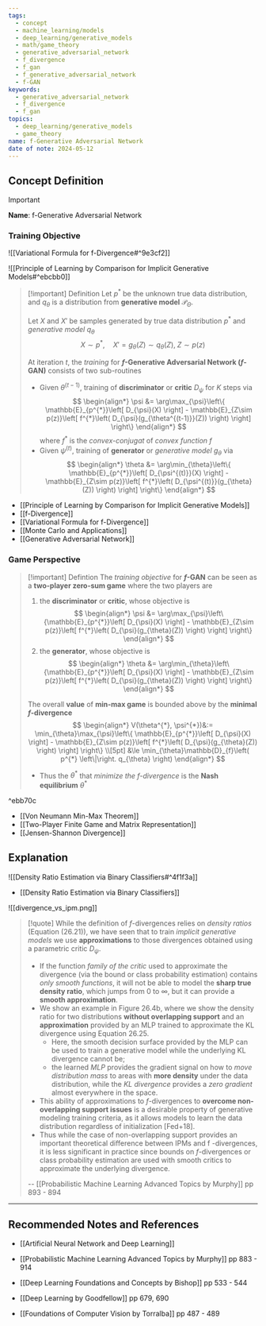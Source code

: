 ```yaml
---
tags:
  - concept
  - machine_learning/models
  - deep_learning/generative_models
  - math/game_theory
  - generative_adversarial_network
  - f_divergence
  - f_gan
  - f_generative_adversarial_network
  - f-GAN
keywords:
  - generative_adversarial_network
  - f_divergence
  - f_gan
topics:
  - deep_learning/generative_models
  - game_theory
name: f-Generative Adversarial Network
date of note: 2024-05-12
---
```


## Concept Definition

>[!important]
>**Name**: f-Generative Adversarial Network

### Training Objective

![[Variational Formula for f-Divergence#^9e3cf2]]

![[Principle of Learning by Comparison for Implicit Generative Models#^ebcbb0]]

>[!important] Definition
>Let $p^{*}$ be the unknown true data distribution, and $q_{\theta}$ is a distribution from **generative model** $\mathcal{P}_{\Theta}.$
>
>Let $X$ and $X'$ be samples generated by true data distribution $p^{*}$ and *generative model* $q_{\theta}$
>$$
>X\sim p^{*}, \quad X' = g_{\theta}(Z) \sim q_{\theta}(Z),\; Z\sim p(z)
>$$
>
>At iteration $t$, the *training* for **$f$-Generative Adversarial Network ($f$-GAN)** consists of two sub-routines
>- Given $\theta^{(t-1)}$,  training of **discriminator** or **critic** $D_{\psi}$ for $K$ steps via 
>$$
>\begin{align*}
>\psi &= \arg\max_{\psi}\left\{ \mathbb{E}_{p^{*}}\left[ D_{\psi}(X)   \right] -  \mathbb{E}_{Z\sim p(z)}\left[ f^{*}\left( D_{\psi}(g_{\theta^{(t-1)}}(Z)) \right) \right]  \right\} 
> \end{align*}
>$$ 
>where $f^{*}$ is the *convex-conjugat* of *convex function* $f$
>- Given $\psi^{(t)}$,  training of **generator** or *generative model* $g_{\theta}$ via 
>$$
>\begin{align*}
>\theta &= \arg\min_{\theta}\left\{ \mathbb{E}_{p^{*}}\left[ D_{\psi^{(t)}}(X)   \right] -  \mathbb{E}_{Z\sim p(z)}\left[ f^{*}\left( D_{\psi^{(t)}}(g_{\theta}(Z)) \right) \right]  \right\}
> \end{align*}
>$$
>

- [[Principle of Learning by Comparison for Implicit Generative Models]]
- [[f-Divergence]]
- [[Variational Formula for f-Divergence]]
- [[Monte Carlo and Applications]]
- [[Generative Adversarial Network]]

### Game Perspective

>[!important] Defintion
>The *training objective* for **$f$-GAN** can be seen as a **two-player zero-sum game** where the two players are
>1. the **discriminator** or **critic**, whose objective is 
>$$
>\begin{align*}
>\psi &= \arg\max_{\psi}\left\{\mathbb{E}_{p^{*}}\left[ D_{\psi}(X)   \right] -  \mathbb{E}_{Z\sim p(z)}\left[ f^{*}\left( D_{\psi}(g_{\theta}(Z)) \right) \right]    \right\} 
> \end{align*}
>$$
>2. the **generator**, whose objective is 
>$$
>\begin{align*}
>\theta &= \arg\min_{\theta}\left\{\mathbb{E}_{p^{*}}\left[ D_{\psi}(X)   \right] -  \mathbb{E}_{Z\sim p(z)}\left[ f^{*}\left( D_{\psi}(g_{\theta}(Z)) \right) \right]   \right\} 
> \end{align*}
>$$
>
>The overall **value** of **min-max game** is bounded above by the **minimal $f$-divergence**
>$$
>\begin{align*}
>V(\theta^{*}, \psi^{*})&:= \min_{\theta}\max_{\psi}\left\{ \mathbb{E}_{p^{*}}\left[ D_{\psi}(X)   \right] -  \mathbb{E}_{Z\sim p(z)}\left[ f^{*}\left( D_{\psi}(g_{\theta}(Z)) \right) \right]  \right\} \\[5pt]
>&\le \min_{\theta}\mathbb{D}_{f}\left( p^{*} \left\|\right. q_{\theta} \right) 
> \end{align*}
>$$
>- Thus the $\theta^{*}$ that *minimize the $f$-divergence* is the **Nash equilibrium** $\theta^{*}$

^ebb70c

- [[Von Neumann Min-Max Theorem]]
- [[Two-Player Finite Game and Matrix Representation]]
- [[Jensen-Shannon Divergence]]

## Explanation

![[Density Ratio Estimation via Binary Classifiers#^4f1f3a]]

- [[Density Ratio Estimation via Binary Classifiers]]

![[divergence_vs_ipm.png]]

>[!quote]
>While the definition of $f$-divergences relies on *density ratios* (Equation (26.21)), we have seen that to train *implicit generative models* we use **approximations** to those divergences obtained using a parametric critic $D_{\psi}.$ 
>
>- If the function *family of the critic* used to approximate the divergence (via the bound or class probability estimation) contains *only smooth functions*, it will not be able to model the **sharp true density ratio**, which jumps from $0$ to $\infty$, but it can provide a **smooth approximation**. 
>- We show an example in Figure 26.4b, where we show the density ratio for two distributions **without overlapping support** and an **approximation** provided by an MLP trained to approximate the KL divergence using Equation 26.25. 
>	- Here, the smooth decision surface provided by the MLP can be used to train a generative model while the underlying KL divergence cannot be; 
>	- the learned *MLP* provides the gradient signal on how to *move distribution mass* to areas with **more density** under the data distribution, while the *KL divergence* provides a *zero gradient* almost everywhere in the space. 
>- This ability of approximations to $f$-divergences to **overcome non-overlapping support issues** is a desirable property of generative modeling training criteria, as it allows models to learn the data distribution regardless of initialization [Fed+18]. 
>- Thus while the case of non-overlapping support provides an important theoretical difference between IPMs and f -divergences, it is less significant in practice since bounds on $f$-divergences or class probability estimation are used with smooth critics to approximate the underlying divergence.
>
>-- [[Probabilistic Machine Learning Advanced Topics by Murphy]] pp 893 - 894




-----------
##  Recommended Notes and References



- [[Artificial Neural Network and Deep Learning]]


- [[Probabilistic Machine Learning Advanced Topics by Murphy]] pp 883 - 914
- [[Deep Learning Foundations and Concepts by Bishop]] pp 533 - 544
- [[Deep Learning by Goodfellow]] pp 679, 690
- [[Foundations of Computer Vision by Torralba]] pp 487 - 489